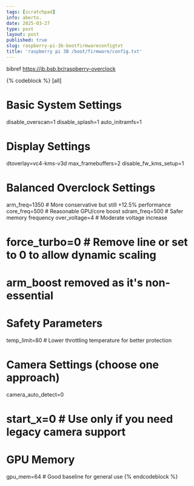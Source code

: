 ```yaml
---
tags: [scratchpad]
info: aberto.
date: 2025-03-27
type: post
layout: post
published: true
slug: raspberry-pi-3b-bootfirmwareconfigtxt
title: 'raspberry pi 3B /boot/firmware/config.txt'
---
```

bibref https://ib.bsb.br/raspberry-overclock

{% codeblock %}
[all]
# Basic System Settings
disable_overscan=1
disable_splash=1
auto_initramfs=1

# Display Settings
dtoverlay=vc4-kms-v3d
max_framebuffers=2
disable_fw_kms_setup=1

# Balanced Overclock Settings
arm_freq=1350       # More conservative but still +12.5% performance
core_freq=500       # Reasonable GPU/core boost
sdram_freq=500      # Safer memory frequency
over_voltage=4      # Moderate voltage increase
# force_turbo=0     # Remove line or set to 0 to allow dynamic scaling
# arm_boost removed as it's non-essential

# Safety Parameters
temp_limit=80       # Lower throttling temperature for better protection

# Camera Settings (choose one approach)
camera_auto_detect=0
# start_x=0         # Use only if you need legacy camera support

# GPU Memory
gpu_mem=64         # Good baseline for general use
{% endcodeblock %}